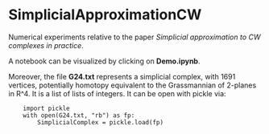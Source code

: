 # SimplicialApproximationCW

Numerical experiments relative to the paper *Simplicial approximation to CW complexes in practice*.

A notebook can be visualized by clicking on **Demo.ipynb**.

Moreover, the file **G24.txt** represents a simplicial complex, with 1691 vertices, potentially homotopy equivalent to the Grassmannian of 2-planes in R^4.
It is a list of lists of integers. It can be open with pickle via:
```pyton
    import pickle
    with open(G24.txt, "rb") as fp: 
        SimplicialComplex = pickle.load(fp)
```
